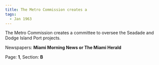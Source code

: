 ```yaml
---  
title: The Metro Commission creates a  
tags:  
  - Jan 1963  
---  
```

  
The Metro Commission creates a committee to oversee the Seadade and Dodge Island Port projects.  
  
Newspapers: **Miami Morning News or The Miami Herald**  
  
Page: **1**, Section: **B** 
